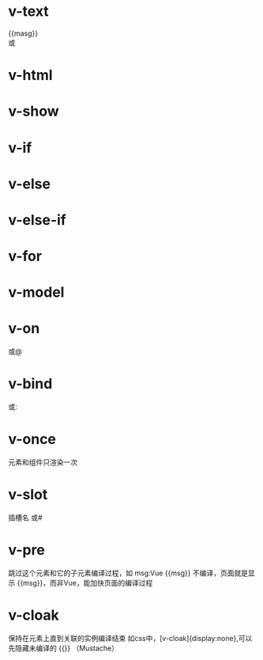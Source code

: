 # v-text
<div>
    {{masg}}
</div>
或
<div  v-text="msg">
</div>

# v-html
# v-show
# v-if
# v-else
# v-else-if
# v-for
# v-model
# v-on  
  或@
# v-bind 
  或:
# v-once 
  元素和组件只渲染一次
# v-slot
  插槽名 或#
# v-pre
  跳过这个元素和它的子元素编译过程，如  msg:Vue   {{msg}} 不编译，页面就是显示 {{msg}}，而非Vue，能加快页面的编译过程
# v-cloak  
  保持在元素上直到关联的实例编译结束
  如css中，[v-cloak]{display:none},可以先隐藏未编译的 {{}} （Mustache）  




